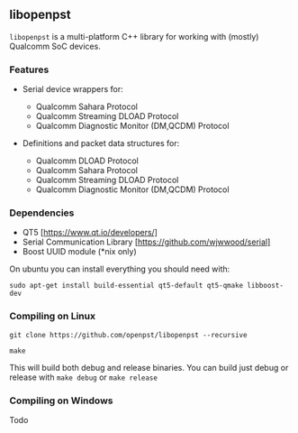 ## libopenpst
`libopenpst` is a multi-platform C++ library for working with (mostly) Qualcomm SoC devices.

### Features

   - Serial device wrappers for:
      - Qualcomm Sahara Protocol
      - Qualcomm Streaming DLOAD Protocol
      - Qualcomm Diagnostic Monitor (DM,QCDM) Protocol
      
   - Definitions and packet data structures for:
      - Qualcomm DLOAD Protocol
      - Qualcomm Sahara Protocol
      - Qualcomm Streaming DLOAD Protocol
      - Qualcomm Diagnostic Monitor (DM,QCDM) Protocol

### Dependencies


 - QT5 [https://www.qt.io/developers/]
 - Serial Communication Library [https://github.com/wjwwood/serial]
 - Boost UUID module (*nix only)

On ubuntu you can install everything you should need with:

    sudo apt-get install build-essential qt5-default qt5-qmake libboost-dev
 
### Compiling on Linux
    git clone https://github.com/openpst/libopenpst --recursive
    
    make

This will build both debug and release binaries. You can build just debug or release with `make debug` or `make release`

### Compiling on Windows

Todo